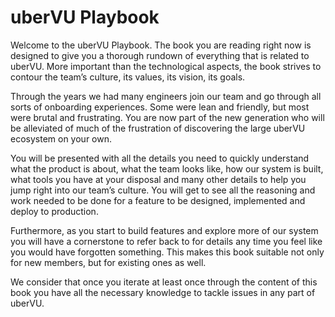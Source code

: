 uberVU Playbook
========

Welcome to the uberVU Playbook. The book you are reading right now is designed to give you a thorough rundown of everything that is related to uberVU. More important than the technological aspects, the book strives to contour the team’s culture, its values, its vision, its goals.

Through the years we had many engineers join our team and go through all sorts of onboarding experiences. Some were lean and friendly, but most were brutal and frustrating. You are now part of the new generation who will be alleviated of much of the frustration of discovering the large uberVU ecosystem on your own. 

You will be presented with all the details you need to quickly understand what the product is about, what the team looks like, how our system is built, what tools you have at your disposal and many other details to help you jump right into our team’s culture. You will get to see all the reasoning and work needed to be done for a feature to be designed, implemented and deploy to production.

Furthermore, as you start to build features and explore more of our system you will have a cornerstone to refer back to for details any time you feel like you would have forgotten something. This makes this book suitable not only for new members, but for existing ones as well.

We consider that once you iterate at least once through the content of this book you have all the necessary knowledge to tackle issues in any part of uberVU.
